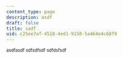 ```yaml
---
content_type: page
description: asdf
draft: false
title: sadf
uid: c25ee7af-4518-4ed1-9150-5a464e4c68f9
---
```

​<sup>asdfasdf sdfsdfsdf sdfdsfsdf</sup>